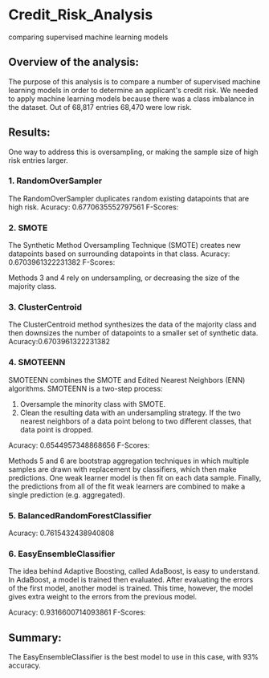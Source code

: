 # Credit_Risk_Analysis
comparing supervised machine learning models

## Overview of the analysis: 
The purpose of this analysis is to compare a number of supervised machine learning models in order to determine an applicant's credit risk. We needed to apply machine learning models because there was a class imbalance in the dataset. Out of 68,817 entries 68,470 were low risk. 

## Results:
One way to address this is oversampling, or making the sample size of high risk entries larger.

### 1. RandomOverSampler
The RandomOverSampler duplicates random existing datapoints that are high risk.
Acuracy: 0.6770635552797561
F-Scores:


### 2. SMOTE
The Synthetic Method Oversampling Technique (SMOTE) creates new datapoints based on surrounding datapoints in that class.
Acuracy: 0.6703961322231382
F-Scores:

Methods 3 and 4 rely on undersampling, or decreasing the size of the majority class.

### 3. ClusterCentroid
The ClusterCentroid method synthesizes the data of the majority class and then downsizes the number of datapoints to a smaller set of synthetic data.
Acuracy:0.6703961322231382

### 4. SMOTEENN
SMOTEENN combines the SMOTE and Edited Nearest Neighbors (ENN) algorithms. SMOTEENN is a two-step process:
1. Oversample the minority class with SMOTE.
2. Clean the resulting data with an undersampling strategy. If the two nearest neighbors of a data point belong to two different classes, that data point is dropped.

Acuracy: 0.6544957348868656
F-Scores:



Methods 5 and 6 are bootstrap aggregation techniques in which multiple samples are drawn with replacement by classifiers, which then make predictions. One weak learner model is then fit on each data sample. Finally, the predictions from all of the fit weak learners are combined to make a single prediction (e.g. aggregated).

### 5. BalancedRandomForestClassifier
Acuracy: 0.7615432438940808


### 6. EasyEnsembleClassifier
The idea behind Adaptive Boosting, called AdaBoost, is easy to understand. In AdaBoost, a model is trained then evaluated. After evaluating the errors of the first model, another model is trained. This time, however, the model gives extra weight to the errors from the previous model.

Acuracy: 0.9316600714093861
F-Scores:

## Summary: 

The EasyEnsembleClassifier is the best model to use in this case, with 93% accuracy.
